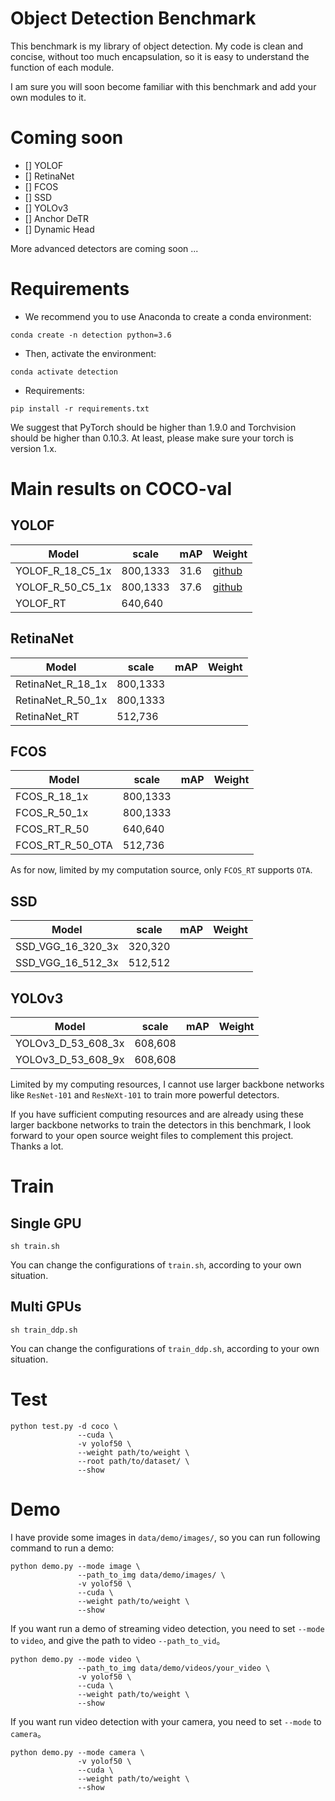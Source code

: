 # Object Detection Benchmark
This benchmark is my library of object detection.
My code is clean and concise, without too much encapsulation, 
so it is easy to understand the function of each module.

I am sure you will soon become familiar with this benchmark and add your own modules to it.

# Coming soon
- [] YOLOF
- [] RetinaNet
- [] FCOS
- [] SSD
- [] YOLOv3
- [] Anchor DeTR
- [] Dynamic Head

More advanced detectors are coming soon ...


# Requirements
- We recommend you to use Anaconda to create a conda environment:
```Shell
conda create -n detection python=3.6
```

- Then, activate the environment:
```Shell
conda activate detection
```

- Requirements:
```Shell
pip install -r requirements.txt 
```

We suggest that PyTorch should be higher than 1.9.0 and Torchvision should be higher than 0.10.3. 
At least, please make sure your torch is version 1.x.

# Main results on COCO-val
## YOLOF

| Model                          |  scale     |   mAP   | Weight|
|--------------------------------|------------|---------|-------|
| YOLOF_R_18_C5_1x               |  800,1333  |   31.6  | [github](https://github.com/yjh0410/ObjectDetectionBenchmark/releases/download/object-detection-benchmark-weight/yolof_r18_C5_1x_31.6.pth) |
| YOLOF_R_50_C5_1x               |  800,1333  |   37.6  | [github](https://github.com/yjh0410/ObjectDetectionBenchmark/releases/download/object-detection-benchmark-weight/yolof_r50_C5_1x_37.6.pth) |
| YOLOF_RT                       |  640,640   |         |       |

## RetinaNet
| Model                          |  scale     |   mAP   | Weight|
|--------------------------------|------------|---------|-------|
| RetinaNet_R_18_1x              |  800,1333  |         |       |
| RetinaNet_R_50_1x              |  800,1333  |         |       |
| RetinaNet_RT                   |  512,736   |         |       |

## FCOS
| Model                          |  scale     |   mAP   | Weight|
|--------------------------------|------------|---------|-------|
| FCOS_R_18_1x                   |  800,1333  |         |       |
| FCOS_R_50_1x                   |  800,1333  |         |       |
| FCOS_RT_R_50                   |  640,640   |         |       |
| FCOS_RT_R_50_OTA               |  512,736   |         |       |

As for now, limited by my computation source, only `FCOS_RT` supports `OTA`.

## SSD
| Model                          |  scale     |   mAP   | Weight|
|--------------------------------|------------|---------|-------|
| SSD_VGG_16_320_3x              |  320,320   |         |       |
| SSD_VGG_16_512_3x              |  512,512   |         |       |

## YOLOv3
| Model                          |  scale     |   mAP   | Weight|
|--------------------------------|------------|---------|-------|
| YOLOv3_D_53_608_3x             |  608,608   |         |       |
| YOLOv3_D_53_608_9x             |  608,608   |         |       |


Limited by my computing resources, I cannot use larger backbone networks like `ResNet-101` 
and `ResNeXt-101` to train more powerful detectors.

If you have sufficient computing resources and are already using these larger backbone 
networks to train the detectors in this benchmark, I look forward to your open source 
weight files to complement this project. Thanks a lot.

# Train
## Single GPU
```Shell
sh train.sh
```

You can change the configurations of `train.sh`, according to your own situation.

## Multi GPUs
```Shell
sh train_ddp.sh
```

You can change the configurations of `train_ddp.sh`, according to your own situation.

# Test
```Shell
python test.py -d coco \
               --cuda \
               -v yolof50 \
               --weight path/to/weight \
               --root path/to/dataset/ \
               --show
```

# Demo
I have provide some images in `data/demo/images/`, so you can run following command to run a demo:

```Shell
python demo.py --mode image \
               --path_to_img data/demo/images/ \
               -v yolof50 \
               --cuda \
               --weight path/to/weight \
               --show
```

If you want run a demo of streaming video detection, you need to set `--mode` to `video`, and give the path to video `--path_to_vid`。

```Shell
python demo.py --mode video \
               --path_to_img data/demo/videos/your_video \
               -v yolof50 \
               --cuda \
               --weight path/to/weight \
               --show
```

If you want run video detection with your camera, you need to set `--mode` to `camera`。

```Shell
python demo.py --mode camera \
               -v yolof50 \
               --cuda \
               --weight path/to/weight \
               --show
```
